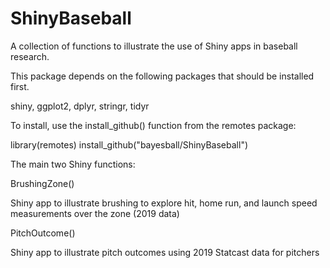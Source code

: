 # ShinyBaseball

A collection of functions to illustrate the use of Shiny apps in baseball research.

This package depends on the following packages that should be installed first.

shiny, ggplot2, dplyr, stringr, tidyr

To install, use the install_github() function from the remotes package:

library(remotes)
install_github("bayesball/ShinyBaseball")

The main two Shiny functions:

BrushingZone()

Shiny app to illustrate brushing to explore hit, home run, and launch speed measurements over the zone (2019 data)

PitchOutcome()

Shiny app to illustrate pitch outcomes using 2019 Statcast data for pitchers

